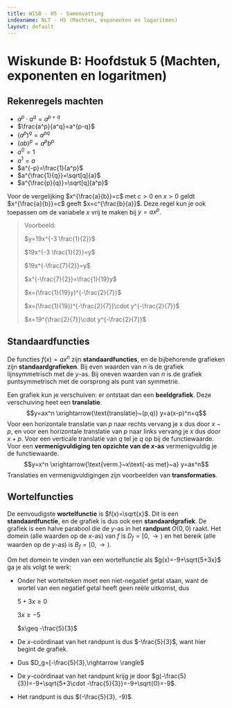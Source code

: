 ```yaml
---
title: WISB - H5 - Samenvatting
indexname: NLT - H5 (Machten, exponenten en logaritmen)
layout: default
---
```


# Wiskunde B: Hoofdstuk 5 (Machten, exponenten en logaritmen)

## Rekenregels machten

- $a^p \cdot a^q=a^{p+q}$
- $\frac{a^p}{a^q}=a^{p-q}$
- $(a^p)^q=a^{pq}$
- $(ab)^p=a^pb^p$
- $a^0=1$
- $a^1=a$
- $a^{-p}=\frac{1}{a^p}$
- $a^{\frac{1}{q}}=\sqrt[q]{a}$
- $a^{\frac{p}{q}}=\sqrt[q]{a^p}$

Voor de vergelijking $x^{\frac{a}{b}}=c$ met $c>0$ en $x>0$ geldt $x^{\frac{a}{b}}=c$ geeft $x=c^{\frac{b}{a}}$.
Deze regel kun je ook toepassen om de variabele $x$ vrij te maken bij $y=ax^p$.

> Voorbeeld:
>
> $y=19x^{-3 \frac{1}{2}}$
>
> $19x^{-3 \frac{1}{2}}=y$
>
> $19x^{-\frac{7}{2}}=y$
>
> $x^{-\frac{7}{2}}=\frac{1}{19}y$
>
> $x=(\frac{1}{19}y)^{-\frac{2}{7}}$
>
> $x=(\frac{1}{19})^{-\frac{2}{7}}\cdot y^{-\frac{2}{7}}$
>
> $x=19^{\frac{2}{7}}\cdot y^{-\frac{2}{7}}$

## Standaardfuncties

De functies $f(x)=ax^n$ zijn **standaardfuncties**, en de bijbehorende grafieken zijn **standaardgrafieken**.
Bij even waarden van $n$ is de grafiek lijnsymmetrisch met de $y$-as. Bij oneven waarden van $n$ is de grafiek puntsymmetrisch met de oorsprong als punt van symmetrie.

Een grafiek kun je verschuiven: er ontstaat dan een **beeldgrafiek**. Deze verschuiving heet een **translatie**.
$$y=ax^n \xrightarrow{\text{translatie}~(p,q)} y=a(x-p)^n+q$$
Voor een horizontale translatie van $p$ naar rechts vervang je x dus door $x-p$, en voor een horizontale translatie van  $p$ naar links vervang je x dus door $x+p$.
Voor een verticale translatie van $q$ tel je $q$ op bij de functiewaarde.
Voor een **vermenigvuldiging ten opzichte van de $x$-as** vermenigvuldig je de functiewaarde.
$$y=x^n \xrightarrow{\text{verm.}~x\text{-as met}~a} y=ax^n$$
Translaties en vermenigvuldigingen zijn voorbeelden van **transformaties**.

## Wortelfuncties

De eenvoudigste **wortelfunctie** is $f(x)=\sqrt{x}$. Dit is een **standaardfunctie**, en de grafiek is dus ook een **standaardgrafiek**. De grafiek is een halve parabool die de $y$-as in het **randpunt** $O(0,0)$ raakt. Het domein (alle waarden op de $x$-as) van $f$ is $D_f=[0,\rightarrow \rangle$ en het bereik (alle waarden op de $y$-as) is $B_f=[0,\rightarrow \rangle$.

Om het domein te vinden van een wortelfunctie als $g(x)=-9+\sqrt{5+3x}$ ga je als volgt te werk:

- Onder het wortelteken moet een niet-negatief getal staan, want de wortel van een negatief getal heeft geen reële uitkomst, dus

  $5+3x\geq 0$

  $3x\geq -5$

  $x\geq -\frac{5}{3}$
- De $x$-coördinaat van het randpunt is dus $-\frac{5}{3}$, want hier begint de grafiek.
- Dus $D_g=[-\frac{5}{3},\rightarrow \rangle$
- De $y$-coördinaat van het randpunt krijg je door $g(-\frac{5}{3})=-9+\sqrt{5+3\cdot -\frac{5}{3}}=-9+\sqrt{0}=-9$.
- Het randpunt is dus $(-\frac{5}{3}, -9)$.
